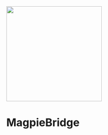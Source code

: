 <img src="https://github.com/MagpieBridge/MagpieBridge/blob/master/doc/magpieBridge.png" width="250">

# MagpieBridge 
